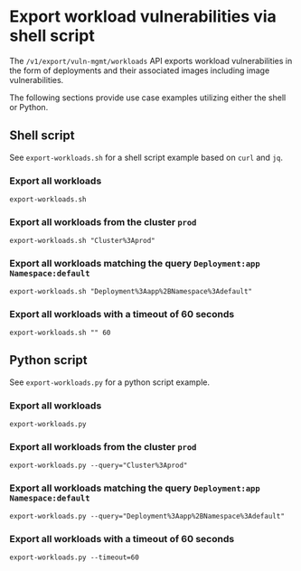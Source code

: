 # Export workload vulnerabilities via shell script

The `/v1/export/vuln-mgmt/workloads` API exports workload vulnerabilities in the form
of deployments and their associated images including image vulnerabilities.

The following sections provide use case examples utilizing either the shell or Python.

## Shell script

See `export-workloads.sh` for a shell script example based on `curl` and `jq`.

### Export all workloads
```shell
export-workloads.sh
```

### Export all workloads from the cluster `prod`
```shell
export-workloads.sh "Cluster%3Aprod"
```

### Export all workloads matching the query `Deployment:app Namespace:default`
```shell
export-workloads.sh "Deployment%3Aapp%2BNamespace%3Adefault"
```

### Export all workloads with a timeout of 60 seconds
```shell
export-workloads.sh "" 60
```

## Python script

See `export-workloads.py` for a python script example.

### Export all workloads
```shell
export-workloads.py
```

### Export all workloads from the cluster `prod`
```shell
export-workloads.py --query="Cluster%3Aprod"
```

### Export all workloads matching the query `Deployment:app Namespace:default`
```shell
export-workloads.py --query="Deployment%3Aapp%2BNamespace%3Adefault"
```

### Export all workloads with a timeout of 60 seconds
```shell
export-workloads.py --timeout=60
```
